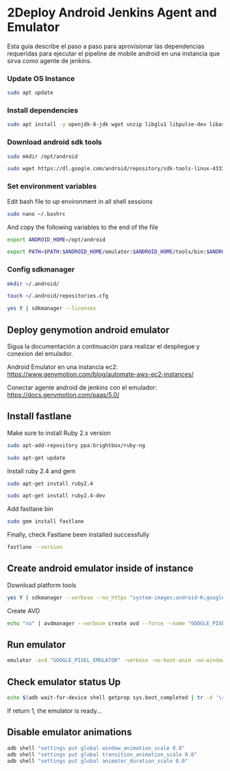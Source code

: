 # 2Deploy Android Jenkins Agent and Emulator 

Esta guia describe el paso a paso para aprovisionar las dependencias requeridas para ejecutar el pipeline de mobile android en una instancia que sirva como agente de jenkins. 

### Update OS Instance

```bash
sudo apt update
```
### Install dependencies

```bash
sudo apt install -y openjdk-8-jdk wget unzip libglu1 libpulse-dev libasound2 libc6  libstdc++6 libx11-6 libx11-xcb1 libxcb1 libxcomposite1 libxcursor1 libxi6  libxtst6 libnss3
```

### Download android sdk tools

```bash
sudo mkdir /opt/android
```
```bash
sudo wget https://dl.google.com/android/repository/sdk-tools-linux-4333796.zip -P /tmp && sudo unzip -d /opt/android /tmp sdk-tools-linux-4333796.zip
```

### Set environment variables

Edit bash file to up environment in all shell sessions

```bash
sudo nano ~/.bashrc
```
And copy the following variables to the end of the file

```bash
export ANDROID_HOME=/opt/android
```
```bash
export PATH=$PATH:$ANDROID_HOME/emulator:$ANDROID_HOME/tools/bin:$ANDROID_HOME/platform-tools
```

###  Config sdkmanager

```bash
mkdir ~/.android/
```

```bash
touch ~/.android/repositories.cfg
```

```bash
yes Y | sdkmanager --licenses
```

## Deploy genymotion android emulator

Sigua la documentación a continuación para realizar el despliegue y conexion del emulador.

Android Emulator en una instancia ec2:
https://www.genymotion.com/blog/automate-aws-ec2-instances/

Conectar agente android de jenkins con el emulador:
https://docs.genymotion.com/paas/5.0/


## Install fastlane

Make sure to install Ruby 2.x version

```bash
sudo apt-add-repository ppa:brightbox/ruby-ng

sudo apt-get update
```

Install ruby 2.4 and gem

```bash
sudo apt-get install ruby2.4

sudo apt-get install ruby2.4-dev
```

Add fastlane bin

```bash
sudo gem install fastlane
```

Finally, check Fastlane been installed successfully

```bash
fastlane --version
```

## Create android emulator inside of instance

Download platform tools

```bash
yes Y | sdkmanager --verbose --no_https "system-images;android-R;google_apis;x86" "platforms;android-R" "platform-tools" "emulator"
```

Create AVD

```bash
echo "no" | avdmanager --verbose create avd --force --name "GOOGLE_PIXEL_EMULATOR" --device "pixel" --package "system-images;android-R;google_apis;x86"
```

## Run emulator 

```bash
emulator -avd "GOOGLE_PIXEL_EMULATOR" -verbose -no-boot-anim -no-window -gpu off -timezone America/Bogota &
```

## Check emulator status Up

```bash
echo $(adb wait-for-device shell getprop sys.boot_completed | tr -d '\r')
```

If return 1, the emulator is ready...

## Disable emulator animations

```bash
adb shell "settings put global window_animation_scale 0.0" 
adb shell "settings put global transition_animation_scale 0.0"
adb shell "settings put global animator_duration_scale 0.0"
```
